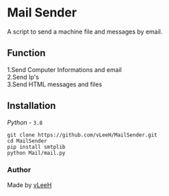 # Mail Sender
A script to send a machine file and messages by email. 

## Function
1.Send Computer Informations and email <br>
2.Send Ip's <br>
3.Send HTML messages and files <br>

## Installation 
_Python_ - `3.8`
```
git clone https://github.com/vLeeH/MailSender.git
cd MailSender
pip install smtplib
python Mail/mail.py
```

### Author 
Made by <a href="https://github.com/vLeeH">vLeeH</a>
